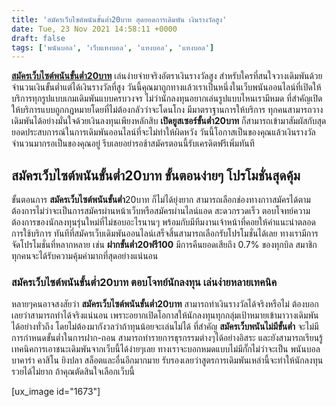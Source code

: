 ```yaml
---
title: 'สมัครเว็บไซต์พนันขั้นต่ำ20บาท สุดยอดการเดิมพัน เงินรางวัลสูง'
date: Tue, 23 Nov 2021 14:58:11 +0000
draft: false
tags: ['พนันบอล', 'เว็บแทงบอล', 'แทงบอล', 'แทงบอล']
---
```


**[สมัครเว็บไซต์พนันขั้นต่ำ20บาท](/posts/)** เล่นง่ายจ่ายจริงอัตราเงินรางวัลสูง สำหรับใครที่สนใจวางเดิมพันด้วยจำนวนเงินขั้นต่ำแต่ได้เงินรางวัลที่สูง วันนี้คุณมาถูกทางแล้วเราเป็นหนึ่งในเว็บพนันออนไลน์ที่เปิดให้บริการทุกรูปแบบเกมเดิมพันแบบครบวงจร ไม่ว่านักลงทุนอยากเล่นรูปแบบไหนเรามีหมด ที่สำคัญเปิดให้บริการแบบถูกกฎหมายโดยที่ไม่ต้องกลัวว่าจะโดนโกง มีมาตราฐานการให้บริการ ทุกคนสามารถวางเดิมพันได้อย่างมั่นใจด้วยเงินลงทุนเพียงหลักสิบ **เปิดยูสเซอร์ขั้นต่ำ20บาท** ก็สามารถเข้ามาสัมผัสกับสุดยอดประสบการณ์ในการเดิมพันออนไลน์ที่จะไม่ทำให้ผิดหวัง วันนี้โอกาสเป็นของคุณแล้วเงินรางวัลจำนวนมากรอเป็นของคุณอยู่ รีบเลยอย่ารอช้าสมัครตอนนี้รับเครดิตฟรีเพิ่มทันที

**สมัครเว็บไซต์พนันขั้นต่ำ20บาท ขั้นตอนง่ายๆ โปรโมชั่นสุดคุ้ม**
---------------------------------------------------------------

ขั้นตอนการ **สมัครเว็บไซต์พนันขั้นต่ำ**20บาท ก็ไม่ได้ยุ่งยาก สามารถเลือกช่องทางกาาสมัครได้ตามต้องการไม่ว่าจะเป็นการสมัครผ่านหน้าเว็บหรือสมัครผ่านไลน์แอด สะดวกรวดเร็ว ตอบโจทย์ความต้องการของนักลงทุนรุ่นใหม่ที่ไม่ชอบอะไรนานๆ พร้อมกับมีทีมงานเจ้าหน้าที่คอยให้คำแนะนำตลอดการใช้บริการ ทันทีที่สมัครเว็บเดิมพันออนไลน์เสร็จสิ้นสามารถเลือกรับโปรโมชั่นได้เลย ทางเรามีการจัดโปรโมชั่นที่หลากหลาย เช่น **ฝากขั้นต่ำ20ฟรี100** มีการคืนยอดเสียถึง 0.7% ของทุกบิล สมาชิกทุกคนจะได้รับความคุ้มค่ามากที่สุดอย่างแน่นอน

### **สมัครเว็บไซต์พนันขั้นต่ำ20บาท ตอบโจทย์นักลงทุน เล่นง่ายหลายเทคนิค**

หลายๆคนอาจสงสัยว่า **สมัครเว็บไซต์พนันขั้นต่ำ20บาท** สามารถทำเงินรางวัลได้จริงหรือไม่ ต้องบอกเลยว่าสามารถทำได้จริงแน่นอน เพราะอยากเปิดโอกาสให้นักลงทุนทุกกลุ่มเป้าหมายเข้ามาวางเดิมพันได้อย่างทั่วถึง โดยไม่ต้องมากังวลว่าถ้าทุนน้อยจะเล่นไม่ได้ ที่สำคัญ **สมัครเว็บพนันไม่มีขั้นต่ำ** จะไม่มีการกำหนดขั้นต่ำในการฝาก-ถอน สามารถทำรายการธุรกรรมต่างๆได้อย่างอิสระ และยังสามารถเรียนรู้เทคนิคการเอาชนะเดิมพันจากเว็บนี้ได้ง่ายๆเลย ทางเราจะบอกหมดแบบไม่มีกั๊กไม่ว่าจะเป็น พนันบอล บาคาร่า คาสิโน ยิงปลา สล็อตและอื่นอีกมากมาย รับรองเลยว่าสูตรการเดิมพันเหล่านี้จะทำให้นักลงทุนรวยได้ไม่ยาก ถ้าคุณตัดสินใจเลือกเว็บนี้

\[ux\_image id="1673"\]